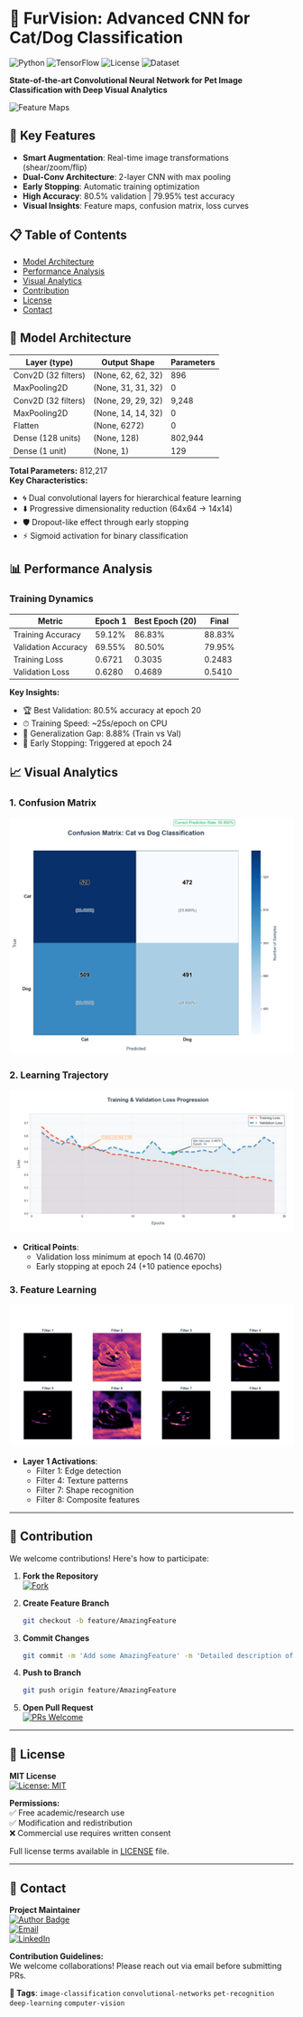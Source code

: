 # 🐾 FurVision: Advanced CNN for Cat/Dog Classification

![Python](https://img.shields.io/badge/Python-3.8%2B-blue)
![TensorFlow](https://img.shields.io/badge/TensorFlow-2.x-orange)
![License](https://img.shields.io/badge/License-MIT-green)
![Dataset](https://img.shields.io/badge/Dataset-Cats%20vs%20Dogs-blueviolet)

**State-of-the-art Convolutional Neural Network for Pet Image Classification with Deep Visual Analytics**

![Feature Maps](results/feature_map.png)

## 🚀 Key Features
- **Smart Augmentation**: Real-time image transformations (shear/zoom/flip)
- **Dual-Conv Architecture**: 2-layer CNN with max pooling
- **Early Stopping**: Automatic training optimization
- **High Accuracy**: 80.5% validation | 79.95% test accuracy
- **Visual Insights**: Feature maps, confusion matrix, loss curves

## 📋 Table of Contents
- [Model Architecture](#-model-architecture)
- [Performance Analysis](#-performance-analysis)
- [Visual Analytics](#-visual-analytics)
- [Contribution](#-contribution)
- [License](#-license)
- [Contact](#-contact)


## 🧠 Model Architecture

| Layer (type)              | Output Shape        | Parameters |
|---------------------------|---------------------|------------|
| Conv2D (32 filters)       | (None, 62, 62, 32) | 896        |
| MaxPooling2D              | (None, 31, 31, 32) | 0          |
| Conv2D (32 filters)       | (None, 29, 29, 32) | 9,248      |
| MaxPooling2D              | (None, 14, 14, 32) | 0          |
| Flatten                   | (None, 6272)        | 0          |
| Dense (128 units)         | (None, 128)         | 802,944    |
| Dense (1 unit)            | (None, 1)           | 129        |

**Total Parameters:** 812,217  
**Key Characteristics:**
- 🌀 Dual convolutional layers for hierarchical feature learning
- ⬇️ Progressive dimensionality reduction (64x64 → 14x14)
- 🛡️ Dropout-like effect through early stopping
- ⚡ Sigmoid activation for binary classification

## 📊 Performance Analysis

### Training Dynamics
| Metric               | Epoch 1 | Best Epoch (20) | Final |
|----------------------|---------|------------------|-------|
| Training Accuracy    | 59.12%  | 86.83%           | 88.83%|
| Validation Accuracy  | 69.55%  | 80.50%           | 79.95%|
| Training Loss        | 0.6721  | 0.3035           | 0.2483|
| Validation Loss      | 0.6280  | 0.4689           | 0.5410|

**Key Insights:**
- 🏆 Best Validation: 80.5% accuracy at epoch 20
- ⏱ Training Speed: ~25s/epoch on CPU
- 🔄 Generalization Gap: 8.88% (Train vs Val)
- 🛑 Early Stopping: Triggered at epoch 24


## 📈 Visual Analytics

### 1. Confusion Matrix
![Confusion Matrix](FurVision/results/confusion_matrix.png)

### 2. Learning Trajectory
![Loss Progression](FurVision/results/training_and_validation_loss_progression.png)
- **Critical Points**:
  - Validation loss minimum at epoch 14 (0.4670)
  - Early stopping at epoch 24 (+10 patience epochs)

### 3. Feature Learning
![Feature Maps](FurVision/results/feature_map.png)
- **Layer 1 Activations**:
  - Filter 1: Edge detection
  - Filter 4: Texture patterns
  - Filter 7: Shape recognition
  - Filter 8: Composite features

---
## 🤝 Contribution

We welcome contributions! Here's how to participate:

1. **Fork the Repository**  
   [![Fork](https://img.shields.io/github/forks/barisgudul/ANN-RealEstate-Regression?style=social)](https://github.com/barisgudul/ANN-RealEstate-Regression/fork)

2. **Create Feature Branch**  
   ```bash
   git checkout -b feature/AmazingFeature
   ```
3. **Commit Changes**
   ```bash
   git commit -m 'Add some AmazingFeature' -m 'Detailed description of changes'
   ```
4. **Push to Branch**
   ```bash
   git push origin feature/AmazingFeature
   ```
5. **Open Pull Request**  
   [![PRs Welcome](https://img.shields.io/badge/PRs-welcome-brightgreen.svg?style=flat-square)](https://github.com/barisgudul/ANN-RealEstate-Regression/pulls)
---
## 📄 License

**MIT License**  
[![License: MIT](https://img.shields.io/badge/License-MIT-yellow.svg)](https://opensource.org/licenses/MIT)

**Permissions:**  
✅ Free academic/research use  
✅ Modification and redistribution  
❌ Commercial use requires written consent  

Full license terms available in [LICENSE](LICENSE) file.

---

## 📧 Contact

**Project Maintainer**  
[![Author Badge](https://img.shields.io/badge/Author-barisgudul-blue.svg)]()  
[![Email](https://img.shields.io/badge/Email-mehmetbarisgudul@gmail.com-red.svg)](mailto:mehmetbarisgudul@gmail.com)  
[![LinkedIn](https://img.shields.io/badge/LinkedIn-Profile-informational.svg)](https://linkedin.com/in/mehmet-baris-gudul-1101bg)

**Contribution Guidelines:**  
We welcome collaborations! Please reach out via email before submitting PRs.

**🔖 Tags**: `image-classification` `convolutional-networks` `pet-recognition` `deep-learning` `computer-vision` 
